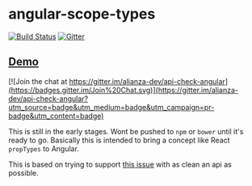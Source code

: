 # angular-scope-types

[![Build Status](https://img.shields.io/travis/alianza-dev/angular-scope-types.svg?style=flat-square)](https://travis-ci.org/alianza-dev/angular-scope-types)
[![Gitter](https://badges.gitter.im/Join%20Chat.svg)](https://gitter.im/alianza-dev/angular-scope-types?utm_source=badge&utm_medium=badge&utm_campaign=pr-badge&utm_content=badge)

## [Demo](http://jsbin.com/juloma/edit)

[![Join the chat at https://gitter.im/alianza-dev/api-check-angular](https://badges.gitter.im/Join%20Chat.svg)](https://gitter.im/alianza-dev/api-check-angular?utm_source=badge&utm_medium=badge&utm_campaign=pr-badge&utm_content=badge)

This is still in the early stages. Wont be pushed to `npm` or `bower` until it's ready to go. Basically this is intended
to bring a concept like React `propTypes` to Angular.

This is based on trying to support [this issue](https://github.com/angular/angular.js/issues/11657) with as clean an api
as possible.
